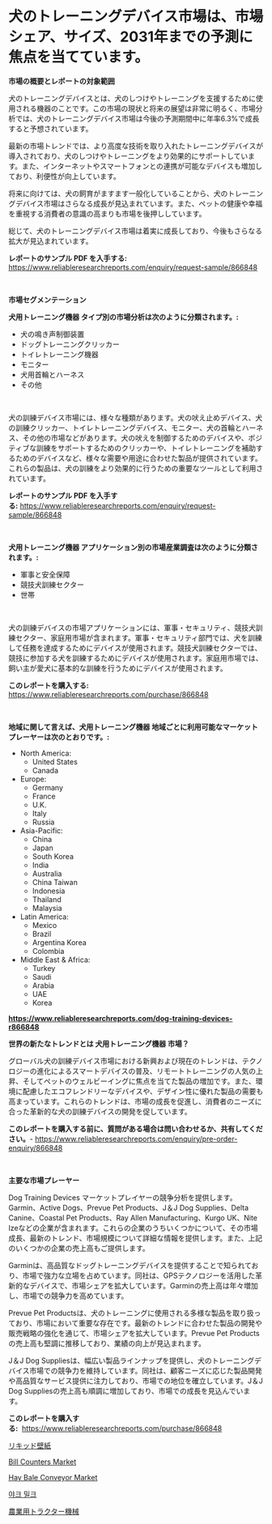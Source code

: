 <p><h1>犬のトレーニングデバイス市場は、市場シェア、サイズ、2031年までの予測に焦点を当てています。</h1></p><p><strong>市場の概要とレポートの対象範囲</strong></p>
<p><p>犬のトレーニングデバイスとは、犬のしつけやトレーニングを支援するために使用される機器のことです。この市場の現状と将来の展望は非常に明るく、市場分析では、犬のトレーニングデバイス市場は今後の予測期間中に年率6.3%で成長すると予想されています。</p><p>最新の市場トレンドでは、より高度な技術を取り入れたトレーニングデバイスが導入されており、犬のしつけやトレーニングをより効果的にサポートしています。また、インターネットやスマートフォンとの連携が可能なデバイスも増加しており、利便性が向上しています。</p><p>将来に向けては、犬の飼育がますます一般化していることから、犬のトレーニングデバイス市場はさらなる成長が見込まれています。また、ペットの健康や幸福を重視する消費者の意識の高まりも市場を後押ししています。</p><p>総じて、犬のトレーニングデバイス市場は着実に成長しており、今後もさらなる拡大が見込まれています。</p></p>
<p><strong>レポートのサンプル PDF を入手する:</strong> <a href="https://www.reliableresearchreports.com/enquiry/request-sample/866848">https://www.reliableresearchreports.com/enquiry/request-sample/866848</a></p>
<p>&nbsp;</p>
<p><strong>市場セグメンテーション</strong></p>
<p><strong>犬用トレーニング機器 タイプ別の市場分析は次のように分類されます。:</strong></p>
<p><ul><li>犬の鳴き声制御装置</li><li>ドッグトレーニングクリッカー</li><li>トイレトレーニング機器</li><li>モニター</li><li>犬用首輪とハーネス</li><li>その他</li></ul></p>
<p>&nbsp;</p>
<p><p>犬の訓練デバイス市場には、様々な種類があります。犬の吠え止めデバイス、犬の訓練クリッカー、トイレトレーニングデバイス、モニター、犬の首輪とハーネス、その他の市場などがあります。犬の吠えを制御するためのデバイスや、ポジティブな訓練をサポートするためのクリッカーや、トイレトレーニングを補助するためのデバイスなど、様々な需要や用途に合わせた製品が提供されています。これらの製品は、犬の訓練をより効果的に行うための重要なツールとして利用されています。</p></p>
<p><strong>レポートのサンプル PDF を入手する:</strong>&nbsp;<a href="https://www.reliableresearchreports.com/enquiry/request-sample/866848">https://www.reliableresearchreports.com/enquiry/request-sample/866848</a></p>
<p>&nbsp;</p>
<p><strong> 犬用トレーニング機器 アプリケーション別の市場産業調査は次のように分類されます。:</strong></p>
<p><ul><li>軍事と安全保障</li><li>競技犬訓練セクター</li><li>世帯</li></ul></p>
<p>&nbsp;</p>
<p><p>犬の訓練デバイスの市場アプリケーションには、軍事・セキュリティ、競技犬訓練セクター、家庭用市場が含まれます。軍事・セキュリティ部門では、犬を訓練して任務を達成するためにデバイスが使用されます。競技犬訓練セクターでは、競技に参加する犬を訓練するためにデバイスが使用されます。家庭用市場では、飼い主が愛犬に基本的な訓練を行うためにデバイスが使用されます。</p></p>
<p><strong>このレポートを購入する:</strong>&nbsp; <a href="https://www.reliableresearchreports.com/purchase/866848">https://www.reliableresearchreports.com/purchase/866848</a></p>
<p>&nbsp;</p>
<p><strong>地域に関して言えば、犬用トレーニング機器 地域ごとに利用可能なマーケットプレーヤーは次のとおりです。:</strong></p>
<p><ul>
    <li>
        North America:
        <ul>
            <li>United States</li>
            <li>Canada</li>
        </ul>
    </li>
    <li>
        Europe:
        <ul>
            <li>Germany</li>
            <li>France</li>
            <li>U.K.</li>
            <li>Italy</li>
            <li>Russia</li>
        </ul>
    </li>
    <li>
        Asia-Pacific:
        <ul>
            <li>China</li>
            <li>Japan</li>
            <li>South Korea</li>
            <li>India</li>
            <li>Australia</li>
            <li>China Taiwan</li>
            <li>Indonesia</li>
            <li>Thailand</li>
            <li>Malaysia</li>
        </ul>
    </li>
    <li>
        Latin America:
        <ul>
            <li>Mexico</li>
            <li>Brazil</li>
            <li>Argentina Korea</li>
            <li>Colombia</li>
        </ul>
    </li>
    <li>
        Middle East & Africa:
        <ul>
            <li>Turkey</li>
            <li>Saudi</li>
            <li>Arabia</li>
            <li>UAE</li>
            <li>Korea</li>
        </ul>
    </li>
    </ul></p>
<p><strong><a href="https://www.reliableresearchreports.com/dog-training-devices-r866848">https://www.reliableresearchreports.com/dog-training-devices-r866848</a></strong>&nbsp;</p>
<p><strong>世界の新たなトレンドとは 犬用トレーニング機器 市場？</strong></p>
<p><p>グローバル犬の訓練デバイス市場における新興および現在のトレンドは、テクノロジーの進化によるスマートデバイスの普及、リモートトレーニングの人気の上昇、そしてペットのウェルビーイングに焦点を当てた製品の増加です。また、環境に配慮したエコフレンドリーなデバイスや、デザイン性に優れた製品の需要も高まっています。これらのトレンドは、市場の成長を促進し、消費者のニーズに合った革新的な犬の訓練デバイスの開発を促しています。</p></p>
<p><strong>このレポートを購入する前に、質問がある場合は問い合わせるか、共有してください。</strong>- <a href="https://www.reliableresearchreports.com/enquiry/pre-order-enquiry/866848">https://www.reliableresearchreports.com/enquiry/pre-order-enquiry/866848</a></p>
<p>&nbsp;</p>
<p><strong>主要な市場プレーヤー</strong></p>
<p><p>Dog Training Devices マーケットプレイヤーの競争分析を提供します。Garmin、Active Dogs、Prevue Pet Products、J＆J Dog Supplies、Delta Canine、Coastal Pet Products、Ray Allen Manufacturing、Kurgo UK、Nite Izeなどの企業が含まれます。これらの企業のうちいくつかについて、その市場成長、最新のトレンド、市場規模について詳細な情報を提供します。また、上記のいくつかの企業の売上高もご提供します。</p><p>Garminは、高品質なドッグトレーニングデバイスを提供することで知られており、市場で強力な立場を占めています。同社は、GPSテクノロジーを活用した革新的なデバイスで、市場シェアを拡大しています。Garminの売上高は年々増加し、市場での競争力を高めています。</p><p>Prevue Pet Productsは、犬のトレーニングに使用される多様な製品を取り扱っており、市場において重要な存在です。最新のトレンドに合わせた製品の開発や販売戦略の強化を通じて、市場シェアを拡大しています。Prevue Pet Productsの売上高も堅調に推移しており、業績の向上が見込まれます。</p><p>J＆J Dog Suppliesは、幅広い製品ラインナップを提供し、犬のトレーニングデバイス市場での競争力を維持しています。同社は、顧客ニーズに応じた製品開発や高品質なサービス提供に注力しており、市場での地位を確立しています。J＆J Dog Suppliesの売上高も順調に増加しており、市場での成長を見込んでいます。</p></p>
<p><strong>このレポートを購入する:</strong>&nbsp;&nbsp;<a href="https://www.reliableresearchreports.com/purchase/866848">https://www.reliableresearchreports.com/purchase/866848</a></p>
<p><p><a href="https://medium.com/@kingmsvie/%E6%B6%B2%E4%BD%93%E5%A3%81%E7%B4%99%E5%B8%82%E5%A0%B4%E8%AA%BF%E6%9F%BB%E3%83%AC%E3%83%9D%E3%83%BC%E3%83%88-%E3%81%9D%E3%81%AE%E6%AD%B4%E5%8F%B2%E3%81%A82031%E5%B9%B4%E3%81%BE%E3%81%A7%E3%81%AE%E4%BA%88%E6%B8%AC-374764b06c89">リキッド壁紙</a></p><p><a href="https://github.com/RickHolmes3/Market-Research-Report-List-4/blob/main/bill-counters-market.md">Bill Counters Market</a></p><p><a href="https://github.com/Krish2023na/Market-Research-Report-List-4/blob/main/hay-bale-conveyor-market.md">Hay Bale Conveyor Market</a></p><p><a href="https://medium.com/@heisenberg6587768/%EC%97%BC%EC%86%8C-%EC%A0%96%EC%9D%80-%EC%8B%9C%EC%9E%A5-%EB%8F%99%ED%96%A5-%EC%84%B1%EC%9E%A5-2024-%EB%85%84%EB%B6%80%ED%84%B0-2031-%EB%85%84%EA%B9%8C%EC%A7%80-%EC%98%88%EC%B8%A1%EB%90%9C-%EA%B2%83%EC%9E%85%EB%8B%88%EB%8B%A4-024d0f9f1169">야크 밀크</a></p><p><a href="https://medium.com/@nairn_boy/%E8%BE%B2%E6%A5%AD%E3%83%88%E3%83%A9%E3%82%AF%E3%82%BF%E3%83%BC%E6%A9%9F%E6%A2%B0%E3%81%AE%E5%B8%82%E5%A0%B4%E8%A6%8F%E6%A8%A1-cagr-%E3%83%88%E3%83%AC%E3%83%B3%E3%83%89-2024%E5%B9%B4-2030%E5%B9%B4-669aa5be7fb3">農業用トラクター機械</a></p></p>